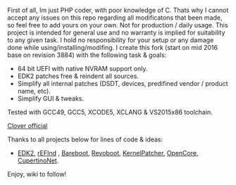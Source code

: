 First of all, Im just PHP coder, with poor knowledge of C. Thats why I cannot accept any issues on this repo regarding all modificatons that been made, so feel free to add yours on your own. Not for production / daily usage. This project is intended for general use and no warranty is implied for suitability to any given task. I hold no responsibility for your setup or any damage done while using/installing/modifing. I create this fork (start on mid 2016 base on revision 3884) with the following task & goals:

- 64 bit UEFI with native NVRAM support only.
- EDK2 patches free & reindent all sources.
- Simplify all internal patches (DSDT, devices, predifined vendor / product name, etc).
- Simplify GUI & tweaks.

Tested with GCC49, GCC5, XCODE5, XCLANG & VS2015x86 toolchain.

[Clover official](https://sourceforge.net/p/cloverefiboot/)

Thanks to all projects below for lines of code & ideas:

-  [EDK2](https://github.com/tianocore/edk2), [rEFInd](https://sourceforge.net/projects/refind/) , [Bareboot](https://github.com/SunnyKi/bareBoot), [Revoboot](https://github.com/Piker-Alpha/RevoBoot), [KernelPatcher](https://public.xzenue.com/diffusion/K/repository/master/), [OpenCore](https://repo.hermitcrabslab.com/), [CupertinoNet](https://github.com/CupertinoNet).

Enjoy, wiki to follow!